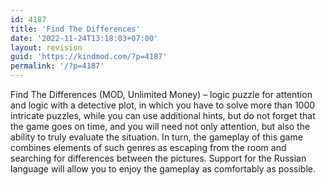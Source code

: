 ```yaml
---
id: 4187
title: 'Find The Differences'
date: '2022-11-24T13:18:03+07:00'
layout: revision
guid: 'https://kindmod.com/?p=4187'
permalink: '/?p=4187'
---
```


Find The Differences (MOD, Unlimited Money) – logic puzzle for attention and logic with a detective plot, in which you have to solve more than 1000 intricate puzzles, while you can use additional hints, but do not forget that the game goes on time, and you will need not only attention, but also the ability to truly evaluate the situation. In turn, the gameplay of this game combines elements of such genres as escaping from the room and searching for differences between the pictures. Support for the Russian language will allow you to enjoy the gameplay as comfortably as possible.